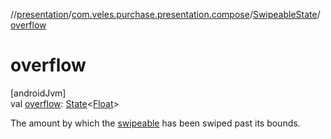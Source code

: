 //[presentation](../../../index.md)/[com.veles.purchase.presentation.compose](../index.md)/[SwipeableState](index.md)/[overflow](overflow.md)

# overflow

[androidJvm]\
val [overflow](overflow.md): [State](https://developer.android.com/reference/kotlin/androidx/compose/runtime/State.html)&lt;[Float](https://kotlinlang.org/api/latest/jvm/stdlib/kotlin/-float/index.html)&gt;

The amount by which the [swipeable](../swipeable.md) has been swiped past its bounds.
